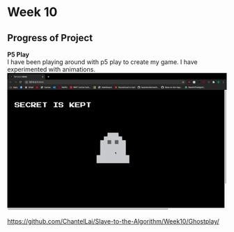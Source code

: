 # Week 10 
## Progress of Project 
__P5 Play__ <br>
I have been playing around with p5 play to create my game. I have experimented with animations. <br>
![](https://github.com/ChantelLai/Slave-to-the-Algorithm/blob/master/Week%2010/GhostPlay.gif)

https://github.com/ChantelLai/Slave-to-the-Algorithm/Week10/Ghostplay/ 
